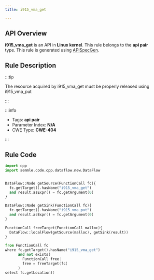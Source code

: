 ```yaml
---
title: i915_vma_get

---
```



## API Overview
**i915_vma_get** is an API in **Linux kernel**. This rule belongs to the **api pair** type. This rule is generated using [APISpecGen](../../tools/APISpecGen).
## Rule Description

:::tip

The resource acquired by i915_vma_get must be properly released using i915_vma_put

:::

:::info

- Tags: **api pair**
- Parameter Index: **N/A**
- CWE Type: **CWE-404**

:::

## Rule Code
```python
import cpp
import semmle.code.cpp.dataflow.new.DataFlow


DataFlow::Node getSource(FunctionCall fc){
  fc.getTarget().hasName("i915_vma_get")
  and result.asExpr() = fc.getArgument(0)
}

DataFlow::Node getSink(FunctionCall fc){
  fc.getTarget().hasName("i915_vma_put")
  and result.asExpr() = fc.getArgument(0)
}

FunctionCall freeTarget(FunctionCall malloc){
  DataFlow::localFlow(getSource(malloc), getSink(result))
}

from FunctionCall fc
where fc.getTarget().hasName("i915_vma_get")
      and not exists(
        FunctionCall free| 
        free = freeTarget(fc)
      )
select fc.getLocation()

    
```